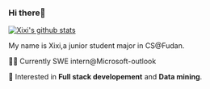### Hi there👋

[![Xixi's github stats](https://github-readme-stats.vercel.app/api?username=WxxShirley&show_icons=true&theme=dracula)](https://github.com/WxxShirley)

My name is Xixi,a junior student major in CS@Fudan.

👩‍💻 Currently SWE intern@Microsoft-outlook

🌈 Interested in **Full stack developement** and **Data mining**.

